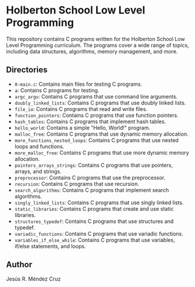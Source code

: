 # Holberton School Low Level Programming

This repository contains C programs written for the Holberton School Low Level Programming curriculum. The programs cover a wide range of topics, including data structures, algorithms, memory management, and more.

## Directories

- `0-main.c`: Contains main files for testing C programs.
- `a`: Contains C programs for testing.
- `argc_argv`: Contains C programs that use command line arguments.
- `doubly_linked_lists`: Contains C programs that use doubly linked lists.
- `file_io`: Contains C programs that read and write files.
- `function_pointers`: Contains C programs that use function pointers.
- `hash_tables`: Contains C programs that implement hash tables.
- `hello_world`: Contains a simple "Hello, World!" program.
- `malloc_free`: Contains C programs that use dynamic memory allocation.
- `more_functions_nested_loops`: Contains C programs that use nested loops and functions.
- `more_malloc_free`: Contains C programs that use more dynamic memory allocation.
- `pointers_arrays_strings`: Contains C programs that use pointers, arrays, and strings.
- `preprocessor`: Contains C programs that use the preprocessor.
- `recursion`: Contains C programs that use recursion.
- `search_algorithms`: Contains C programs that implement search algorithms.
- `singly_linked_lists`: Contains C programs that use singly linked lists.
- `static_libraries`: Contains C programs that create and use static libraries.
- `structures_typedef`: Contains C programs that use structures and typedef.
- `variadic_functions`: Contains C programs that use variadic functions.
- `variables_if_else_while`: Contains C programs that use variables, if/else statements, and loops.

## Author

Jesús R. Méndez Cruz
